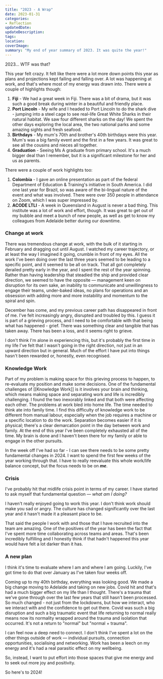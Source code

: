 ```yaml
---
title: "2023 - A Wrap"
date: 2023-01-31
categories: 
- Reflection
updatedDate:
updateDescription: 
tags: 
location: 
coverImage: 
summary: "My end of year summary of 2023. It was quite the year!"
---
```


2023... WTF was that?

This year felt crazy. It felt like there were a lot more down points this year as plans and projections kept failing and falling over. A lot was happening at work, and that's where most of my energy was drawn into. There were a couple of  highlights though: 

1. **Fiji** - We had a great week in Fiji. There was a bit of drama, but it was such a good break during winter in a beautiful and friendly place. 
2. **Port Lincoln** - My wife and I headed to Port Lincoln to do the shark dive - jumping into a steel cage to see real-life Great White Sharks in their natural habitat. We saw four different sharks on the day! We spent the other days exploring the local area, the two national parks and some amazing sights and fresh seafood. 
3. **Birthdays** - My mum's 70th and brother's 40th birthdays were this year. Mum's was a big family event and the first in a few years. It was great to see all the cousins and nieces all together. 
4. **Graduation** - Seeing Ms A graduate from primary school. It's a much bigger deal than I remember, but it is a significant milestone for her and us as parents. 

There were a couple of work highlights too:

1. **Colombia** - I gave an online presentation as part of the federal Department of Education & Training's initiative in South America. I did one last year for Brazil, so was aware of the bi-lingual nature of the event and what was involved. There were over 350 people in attendance on Zoom, which I was super impressed by. 
2. **ACODE LTLI** - A week in Queensland in August is never a bad thing. This institute was a lot of work and effort, though. It was great to get out of my bubble and meet a bunch of new people, as well as get to know my colleagues from Adelaide better during our downtime. 

### Change at work

There was tremendous change at work, with the bulk of it starting in February and dragging out until August. I watched my career trajectory, or at least the way I imagined it going, crumble in front of my eyes. All the work I've been doing over the last three years seemed to be leading to a specific point, and it seemed to be all on track. That all got completely derailed pretty early in the year, and I spent the rest of the year spinning. Rather than having leadership that steadied the ship and provided clear direction, we seemed to have the opposite — management keen on disruption for its own sake, an inability to communicate and unwillingness to engage their teams, under-baked ideas, no plans for operations and an obsession with adding more and more instability and momentum to the spiral and spin. 

December has come, and my previous career path has disappeared in front of me. I've felt increasingly angry, disrupted and troubled by this. I guess it is part of a grieving process, and I need to be comfortable with that being what has happened - grief. There was something clear and tangible that has taken away. There has been a loss, and it seems right to grieve. 

I don't think I'm alone in experiencing this, but it's probably the first time in my life I've felt that I wasn't going in the right direction, not just in an upward direction but in general. Much of the effort I have put into things hasn't been rewarded or, honestly, even recognised. 

### Knowledge Work

Part of my problem is making space for this grieving process to happen, to re-evaluate my position and make some decisions. One of the fundamental challenges of [[Knowledge Work]] is it involves your brain and thinking, which means making space and separating work and life is incredibly challenging. I found the two inexorably linked and that both were affecting each other. The problems at work bled into home life. The time needed to think ate into family time. I find this difficulty of knowledge work to be different from manual labour, especially when the job requires a machine or a specific location to do the work. Separation becomes easier if it is physical; there's a clear demarcation point in the day between work and family. At the end of this year I've been completely exhausted all of the time. My brain is done and I haven't been there for my family or able to engage in the other pursuits. 

In the week off I've had so far - I can see there needs to be some pretty fundamental changes in 2024. I want to spend the first few weeks of the year working through that. I have to really reevaluate this whole work/life balance concept, but the focus needs to be on ***me***.  

### Crisis 

I've probably hit that midlife crisis point in terms of my career. I have started to ask myself that fundamental question — *what am I doing?* 

I haven't really enjoyed going to work this year. I don't think work should make you sad or angry. The culture has changed significantly over the last year and it hasn't made it a pleasant place to be. 

That said the people I work with and those that I have recruited into the team are amazing. One of the positives of the year has been the fact that I've spent more time collaborating across teams and areas. That's been incredibly fulfilling and I honestly think if that hadn't happened this year would have felt a lot darker than it has. 

### A new plan

I think it's time to evaluate where I am and where I am going. Luckily, I've got time to do that over January as I've taken four weeks off. 

Coming up to my 40th birthday, everything was looking good. We made a big change moving to Adelaide and taking on new jobs. Covid hit and that's had a much bigger effect on my life than I thought. There's a trauma that we've gone through over the last few years that still hasn't been processed. So much changed - not just from the lockdowns, but how we interact, who we interact with and the confidence to get out there. Covid was such a big disruption and such a big traumatic event that life returning to normal really means now its normality wrapped around the trauma and isolation that occurred. It's not a return to "normal" but "normal + trauma". 

I can feel now a deep need to connect. I don't think I've spent a lot on the other things outside of work — individual pursuits, connection opportunities, socialising and networking. Work has been a leech on my energy and it's had a real parasitic effect on my wellbeing. 

So, instead, I want to put effort into those spaces that give me energy and to seek out more joy and positivity. 

So here's to 2024!